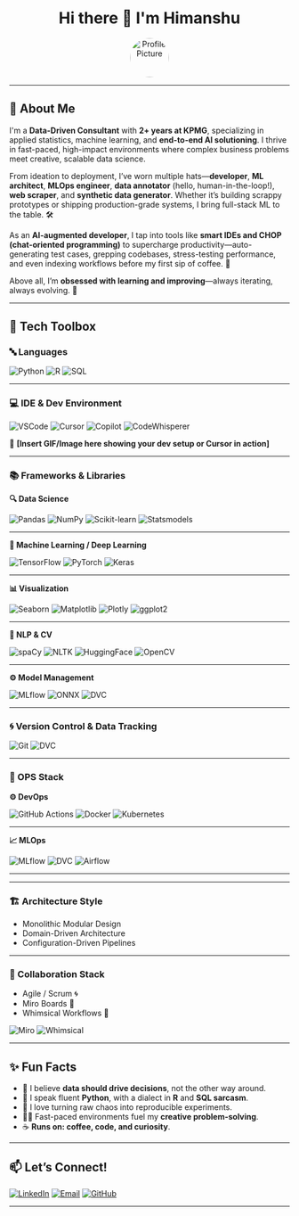 <!-- Profile Header Section -->
<h1 align="center">Hi there 👋 I'm Himanshu</h1>

<p align="center">
  <img src="https://avatars.githubusercontent.com/u/87378329?v=4&size=64" width="70" height="70" style="border-radius: 50%;" alt="Profile Picture"/>
</p>

---

## 🚀 About Me

I'm a **Data-Driven Consultant** with **2+ years at KPMG**, specializing in applied statistics, machine learning, and **end-to-end AI solutioning**. I thrive in fast-paced, high-impact environments where complex business problems meet creative, scalable data science.

From ideation to deployment, I’ve worn multiple hats—**developer**, **ML architect**, **MLOps engineer**, **data annotator** (hello, human-in-the-loop!), **web scraper**, and **synthetic data generator**. Whether it’s building scrappy prototypes or shipping production-grade systems, I bring full-stack ML to the table. 🛠️

As an **AI-augmented developer**, I tap into tools like **smart IDEs and CHOP (chat-oriented programming)** to supercharge productivity—auto-generating test cases, grepping codebases, stress-testing performance, and even indexing workflows before my first sip of coffee. 🤖

Above all, I’m **obsessed with learning and improving**—always iterating, always evolving. 🧠

---

## 🧰 Tech Toolbox

### 🔤 Languages
![Python](https://img.shields.io/badge/-Python-3776AB?style=flat&logo=python&logoColor=white)
![R](https://img.shields.io/badge/-R-276DC3?style=flat&logo=r&logoColor=white)
![SQL](https://img.shields.io/badge/-SQL-4479A1?style=flat&logo=postgresql&logoColor=white)

---

### 💻 IDE & Dev Environment
![VSCode](https://img.shields.io/badge/-VSCode-007ACC?style=flat&logo=visualstudiocode&logoColor=white)
![Cursor](https://img.shields.io/badge/-Cursor_IDE-000000?style=flat&logo=code&logoColor=white) <!-- Replace with actual logo if available -->
![Copilot](https://img.shields.io/badge/-GitHub%20Copilot-5C6BC0?style=flat&logo=github&logoColor=white)
![CodeWhisperer](https://img.shields.io/badge/-CodeWhisperer-232F3E?style=flat&logo=amazonaws&logoColor=white) <!-- Placeholder, AWS brand -->

📸 **[Insert GIF/Image here showing your dev setup or Cursor in action]**

---

### 📚 Frameworks & Libraries

**🔍 Data Science**

![Pandas](https://img.shields.io/badge/-Pandas-150458?style=flat&logo=pandas&logoColor=white)
![NumPy](https://img.shields.io/badge/-NumPy-013243?style=flat&logo=numpy&logoColor=white)
![Scikit-learn](https://img.shields.io/badge/-Scikit--learn-F7931E?style=flat&logo=scikit-learn&logoColor=white)
![Statsmodels](https://img.shields.io/badge/-Statsmodels-003B6F?style=flat) <!-- No official logo on shields.io -->

---

**🧠 Machine Learning / Deep Learning**

![TensorFlow](https://img.shields.io/badge/-TensorFlow-FF6F00?style=flat&logo=tensorflow&logoColor=white)
![PyTorch](https://img.shields.io/badge/-PyTorch-EE4C2C?style=flat&logo=pytorch&logoColor=white)
![Keras](https://img.shields.io/badge/-Keras-D00000?style=flat&logo=keras&logoColor=white)

---

**📊 Visualization**

![Seaborn](https://img.shields.io/badge/-Seaborn-3776AB?style=flat) <!-- No official logo on shields.io -->
![Matplotlib](https://img.shields.io/badge/-Matplotlib-11557C?style=flat) <!-- No official logo -->
![Plotly](https://img.shields.io/badge/-Plotly-3F4F75?style=flat&logo=plotly&logoColor=white)
![ggplot2](https://img.shields.io/badge/-ggplot2-005C99?style=flat&logo=r&logoColor=white)

---

**🔎 NLP & CV**

![spaCy](https://img.shields.io/badge/-spaCy-09A3D5?style=flat) <!-- Placeholder -->
![NLTK](https://img.shields.io/badge/-NLTK-76B900?style=flat) <!-- Placeholder -->
![HuggingFace](https://img.shields.io/badge/-HuggingFace-FFD21F?style=flat&logo=huggingface&logoColor=black)
![OpenCV](https://img.shields.io/badge/-OpenCV-5C3EE8?style=flat&logo=opencv&logoColor=white)

---

**⚙️ Model Management**

![MLflow](https://img.shields.io/badge/-MLflow-0194E2?style=flat)
![ONNX](https://img.shields.io/badge/-ONNX-00599C?style=flat)
![DVC](https://img.shields.io/badge/-DVC-945DD6?style=flat&logo=data-version-control&logoColor=white)


---

### 🌀 Version Control & Data Tracking
![Git](https://img.shields.io/badge/-Git-F05032?style=flat&logo=git&logoColor=white)
![DVC](https://img.shields.io/badge/-DVC-945DD6?style=flat&logo=data-version-control&logoColor=white)

---

### 🔁 OPS Stack

**⚙️ DevOps**

![GitHub Actions](https://img.shields.io/badge/-GitHub%20Actions-2088FF?style=flat&logo=githubactions&logoColor=white)
![Docker](https://img.shields.io/badge/-Docker-2496ED?style=flat&logo=docker&logoColor=white)
![Kubernetes](https://img.shields.io/badge/-Kubernetes-326CE5?style=flat&logo=kubernetes&logoColor=white)

---

**📈 MLOps**

![MLflow](https://img.shields.io/badge/-MLflow-0194E2?style=flat)
![DVC](https://img.shields.io/badge/-DVC-945DD6?style=flat)
![Airflow](https://img.shields.io/badge/-Airflow-017CEE?style=flat&logo=apacheairflow&logoColor=white)

---

---

### 🏗️ Architecture Style
- Monolithic Modular Design
- Domain-Driven Architecture
- Configuration-Driven Pipelines


---

### 🤝 Collaboration Stack
- Agile / Scrum 🌀
- Miro Boards 🧩
- Whimsical Workflows 🎨

![Miro](https://img.shields.io/badge/-Miro-050038?style=flat&logo=miro&logoColor=white)
![Whimsical](https://img.shields.io/badge/-Whimsical-FF3366?style=flat&logo=whimsical&logoColor=white)

---

## ✨ Fun Facts

- 🧠 I believe **data should drive decisions**, not the other way around.
- 🐍 I speak fluent **Python**, with a dialect in **R** and **SQL sarcasm**.
- 🧪 I love turning raw chaos into reproducible experiments.
- 🏃‍♂️ Fast-paced environments fuel my **creative problem-solving**.
- ☕ **Runs on: coffee, code, and curiosity**.

---

## 📫 Let’s Connect!

[![LinkedIn](https://img.shields.io/badge/-LinkedIn-blue?style=flat&logo=linkedin&logoColor=white)](https://www.linkedin.com/in/himanshusharma-4mba/)
[![Email](https://img.shields.io/badge/-Email-red?style=flat&logo=gmail&logoColor=white)](mailto:986himanshusharma@gmail.com)
[![GitHub](https://img.shields.io/badge/-GitHub-black?style=flat&logo=github&logoColor=white)](https://github.com/986himanshu)

---

